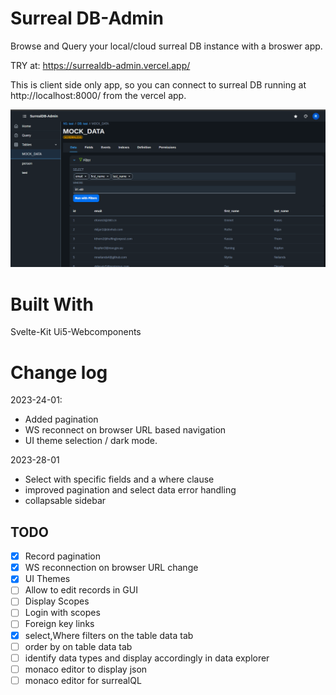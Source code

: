 # Surreal DB-Admin

Browse and Query your local/cloud surreal DB instance with a broswer app. 

TRY at: https://surrealdb-admin.vercel.app/ 

This is client side only app, so you can connect to surreal DB running at http://localhost:8000/ from the vercel app. 

![Screenshot](/static/screenshot.png?raw=true "Sample Screenshot")

# Built With
Svelte-Kit
Ui5-Webcomponents

# Change log 
2023-24-01: 
- Added pagination
- WS reconnect on browser URL based navigation
- UI theme selection / dark mode.

2023-28-01
- Select with specific fields and a where clause
- improved pagination and select data error handling 
- collapsable sidebar

## TODO
- [x] Record pagination
- [x] WS reconnection on browser URL change
- [x] UI Themes
- [ ] Allow to edit records in GUI
- [ ] Display Scopes 
- [ ] Login with scopes
- [ ] Foreign key links
- [x] select,Where filters on the table data tab
- [ ] order by on table data tab
- [ ] identify data types and display accordingly in data explorer
- [ ] monaco editor to display json 
- [ ] monaco editor for surrealQL